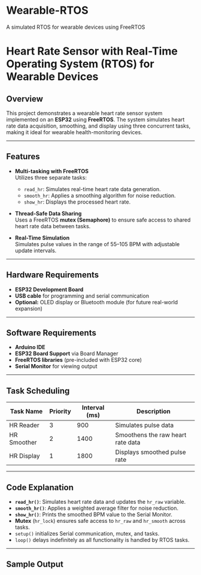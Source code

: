 # Wearable-RTOS
A simulated RTOS for wearable devices using FreeRTOS

# Heart Rate Sensor with Real-Time Operating System (RTOS) for Wearable Devices

## Overview

This project demonstrates a wearable heart rate sensor system implemented on an **ESP32** using **FreeRTOS**. The system simulates heart rate data acquisition, smoothing, and display using three concurrent tasks, making it ideal for wearable health-monitoring devices.

---

## Features

- **Multi-tasking with FreeRTOS**  
  Utilizes three separate tasks:
  - `read_hr`: Simulates real-time heart rate data generation.
  - `smooth_hr`: Applies a smoothing algorithm for noise reduction.
  - `show_hr`: Displays the processed heart rate.

- **Thread-Safe Data Sharing**  
  Uses a FreeRTOS **mutex (Semaphore)** to ensure safe access to shared heart rate data between tasks.

- **Real-Time Simulation**  
  Simulates pulse values in the range of 55–105 BPM with adjustable update intervals.

---

## Hardware Requirements

- **ESP32 Development Board**
- **USB cable** for programming and serial communication
- **Optional:** OLED display or Bluetooth module (for future real-world expansion)

---

## Software Requirements

- **Arduino IDE**
- **ESP32 Board Support** via Board Manager
- **FreeRTOS libraries** (pre-included with ESP32 core)
- **Serial Monitor** for viewing output

---

## Task Scheduling

| Task Name    | Priority | Interval (ms) | Description                         |
|--------------|----------|----------------|-------------------------------------|
| HR Reader    | 3        | 900            | Simulates pulse data                |
| HR Smoother  | 2        | 1400           | Smoothens the raw heart rate data   |
| HR Display   | 1        | 1800           | Displays smoothed pulse rate        |

---

## Code Explanation

- **`read_hr()`**: Simulates heart rate data and updates the `hr_raw` variable.
- **`smooth_hr()`**: Applies a weighted average filter for noise reduction.
- **`show_hr()`**: Prints the smoothed BPM value to the Serial Monitor.
- **Mutex** (`hr_lock`) ensures safe access to `hr_raw` and `hr_smooth` across tasks.
- `setup()` initializes Serial communication, mutex, and tasks.
- `loop()` delays indefinitely as all functionality is handled by RTOS tasks.

---

## Sample Output

